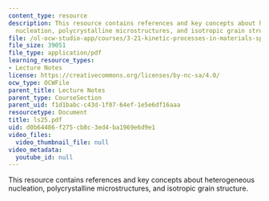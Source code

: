 ```yaml
---
content_type: resource
description: This resource contains references and key concepts about heterogeneous
  nucleation, polycrystalline microstructures, and isotropic grain structure.
file: /ol-ocw-studio-app/courses/3-21-kinetic-processes-in-materials-spring-2006/d0b64486f275cb8c3ed4ba1969e6d9e1_ls25.pdf
file_size: 39051
file_type: application/pdf
learning_resource_types:
- Lecture Notes
license: https://creativecommons.org/licenses/by-nc-sa/4.0/
ocw_type: OCWFile
parent_title: Lecture Notes
parent_type: CourseSection
parent_uid: f1d1babc-c43d-1f07-64ef-1e5e6df16aaa
resourcetype: Document
title: ls25.pdf
uid: d0b64486-f275-cb8c-3ed4-ba1969e6d9e1
video_files:
  video_thumbnail_file: null
video_metadata:
  youtube_id: null
---
```

This resource contains references and key concepts about heterogeneous nucleation, polycrystalline microstructures, and isotropic grain structure.
